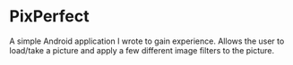 # PixPerfect
A simple Android application I wrote to gain experience. Allows the user to load/take a picture and apply a few different image filters to the picture.
